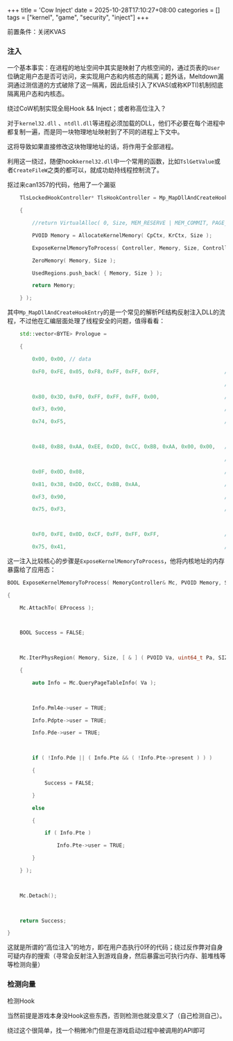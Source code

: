 +++
title = 'Cow Inject'
date = 2025-10-28T17:10:27+08:00
categories = []
tags = ["kernel", "game", "security", "inject"]
+++

前置条件：关闭KVAS

### 注入
一个基本事实：在进程的地址空间中其实是映射了内核空间的，通过页表的`User`位确定用户态是否可访问，来实现用户态和内核态的隔离；题外话，Meltdown漏洞通过测信道的方式破除了这一隔离，因此后续引入了KVAS(或称KPTI)机制彻底隔离用户态和内核态。



绕过CoW机制实现全局Hook && Inject；或者称高位注入？



对于`kernel32.dll` 、`ntdll.dll`等进程必须加载的DLL，他们不必要在每个进程中都复制一遍，而是同一块物理地址映射到了不同的进程上下文中。

这将导致如果直接修改这块物理地址的话，将作用于全部进程。

利用这一绕过，随便hook`kernel32.dll`中一个常用的函数，比如`TslGetValue`或者`CreateFileW`之类的都可以，就成功劫持线程控制流了。

抠过来can1357的代码，他用了一个漏驱


```c++
    TlsLockedHookController* TlsHookController = Mp_MapDllAndCreateHookEntry( DllPath, _TlsGetValue, Target, !Flags[ "noloadlib" ], [ & ] ( SIZE_T Size )

    {

        //return VirtualAlloc( 0, Size, MEM_RESERVE | MEM_COMMIT, PAGE_EXECUTE_READWRITE );

        PVOID Memory = AllocateKernelMemory( CpCtx, KrCtx, Size );

        ExposeKernelMemoryToProcess( Controller, Memory, Size, Controller.CurrentEProcess );

        ZeroMemory( Memory, Size );

        UsedRegions.push_back( { Memory, Size } );

        return Memory;

    } );
```
其中`Mp_MapDllAndCreateHookEntry`的是一个常见的解析PE结构反射注入DLL的流程，不过他在汇编层面处理了线程安全的问题，值得看看：
```c++
    std::vector<BYTE> Prologue =

    {

        0x00, 0x00, // data

        0xF0, 0xFE, 0x05, 0xF8, 0xFF, 0xFF, 0xFF,                     // lock inc byte ptr [rip-n]

                                                                      // wait_lock:

        0x80, 0x3D, 0xF0, 0xFF, 0xFF, 0xFF, 0x00,                     // cmp byte ptr [rip-m], 0x0

        0xF3, 0x90,                                                   // pause

        0x74, 0xF5,                                                   // je wait_lock

  

        0x48, 0xB8, 0xAA, 0xEE, 0xDD, 0xCC, 0xBB, 0xAA, 0x00, 0x00,   // mov rax, 0xAABBCCDDEEAA

                                                                      // data_sync_lock:

        0x0F, 0x0D, 0x08,                                             // prefetchw [rax]

        0x81, 0x38, 0xDD, 0xCC, 0xBB, 0xAA,                           // cmp dword ptr[rax], 0xAABBCCDD

        0xF3, 0x90,                                                   // pause

        0x75, 0xF3,                                                   // jne data_sync_lock

  

        0xF0, 0xFE, 0x0D, 0xCF, 0xFF, 0xFF, 0xFF,                     // lock dec byte ptr [rip-n]

        0x75, 0x41,                                                   // jnz continue_exec
```

这一注入比较核心的步骤是`ExposeKernelMemoryToProcess`，他将内核地址的内存暴露给了应用态：
```c++
BOOL ExposeKernelMemoryToProcess( MemoryController& Mc, PVOID Memory, SIZE_T Size, uint64_t EProcess )

{

    Mc.AttachTo( EProcess );

  

    BOOL Success = FALSE;

  

    Mc.IterPhysRegion( Memory, Size, [ & ] ( PVOID Va, uint64_t Pa, SIZE_T Sz )

    {

        auto Info = Mc.QueryPageTableInfo( Va );

  

        Info.Pml4e->user = TRUE;

        Info.Pdpte->user = TRUE;

        Info.Pde->user = TRUE;

  

        if ( !Info.Pde || ( Info.Pte && ( !Info.Pte->present ) ) )

        {

            Success = FALSE;

        }

        else

        {

            if ( Info.Pte )

                Info.Pte->user = TRUE;

        }

    } );

  

    Mc.Detach();

  

    return Success;

}
```

这就是所谓的“高位注入”的地方，即在用户态执行0环的代码；绕过反作弊对自身可疑内存的搜索（寻常会反射注入到游戏自身，然后暴露出可执行内存、脏堆栈等等检测向量）

### 检测向量

检测Hook

当然前提是游戏本身没Hook这些东西，否则检测也就没意义了（自己检测自己）。

绕过这个很简单，找一个稍微冷门但是在游戏启动过程中被调用的API即可
